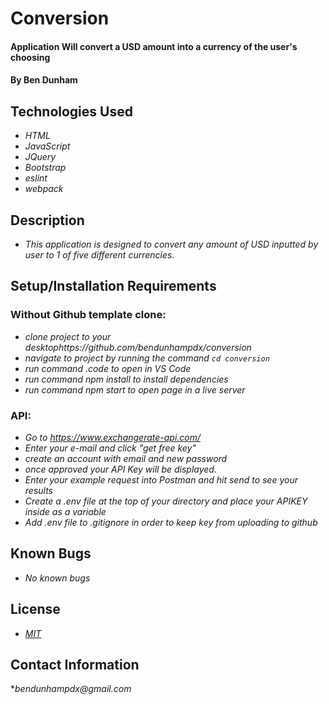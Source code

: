 # Conversion

#### Application Will convert a USD amount into a currency of the user's choosing

#### By Ben Dunham

## Technologies Used

* _HTML_
* _JavaScript_
* _JQuery_
* _Bootstrap_
* _eslint_
* _webpack_

## Description
* _This application is designed to convert any amount of USD inputted by user to 1 of five different currencies._

## Setup/Installation Requirements


### Without Github template clone:
* _clone project to your desktophttps://github.com/bendunhampdx/conversion_
* _navigate to project by running the command `cd conversion`_
* _run command .code to open in VS Code_
* _run command npm install to install dependencies_
* _run command npm start to open page in a live server_


### API:
* _Go to https://www.exchangerate-api.com/_
* _Enter your e-mail and click "get free key"_
* _create an account with email and new password_
* _once approved your API Key will be displayed._
* _Enter your example request into Postman and hit send to see your results_
* _Create a .env file at the top of your directory and place your APIKEY inside as a variable_
* _Add .env file to .gitignore in order to keep key from uploading to github_

## Known Bugs

* _No known bugs_


## License
* _[MIT](https://opensource.org/licenses/MIT)_

## Contact Information

*_bendunhampdx@gmail.com_